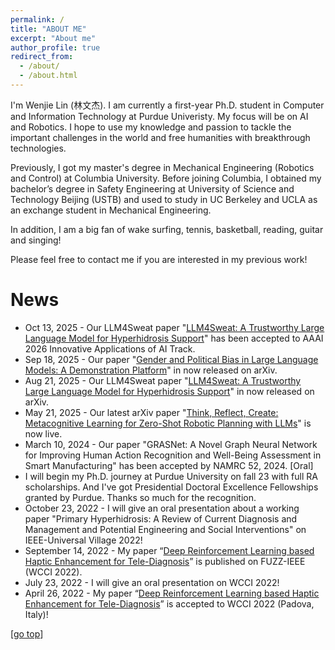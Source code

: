 ```yaml
---
permalink: /
title: "ABOUT ME"
excerpt: "About me"
author_profile: true
redirect_from: 
  - /about/
  - /about.html
---
```


I'm Wenjie Lin (林文杰). I am currently a first-year Ph.D. student in Computer and Information Technology at Purdue Univeristy. My focus will be on AI and Robotics. I hope to use my knowledge and passion to tackle the important challenges in the world and free humanities with breakthrough technologies.

Previously, I got my master's degree in Mechanical Engineering (Robotics and Control) at Columbia University. Before joining Columbia, I obtained my bachelor’s degree in Safety Engineering at University of Science and Technology Beijing (USTB) and used to study in UC Berkeley and UCLA as an exchange student in Mechanical Engineering. 

In addition, I am a big fan of wake surfing, tennis, basketball, reading, guitar and singing!

Please feel free to contact me if you are interested in my previous work!

News
===
* Oct 13, 2025 - Our LLM4Sweat paper "[LLM4Sweat: A Trustworthy Large Language Model for Hyperhidrosis Support](https://arxiv.org/abs/2508.15192)" has been accepted to AAAI 2026 Innovative Applications of AI Track.
* Sep 18, 2025 - Our paper "[Gender and Political Bias in Large Language Models: A Demonstration Platform](https://arxiv.org/abs/2509.16264)" in now released on arXiv.
* Aug 21, 2025 - Our LLM4Sweat paper "[LLM4Sweat: A Trustworthy Large Language Model for Hyperhidrosis Support](https://arxiv.org/abs/2508.15192)" in now released on arXiv.
* May 21, 2025 - Our latest arXiv paper "[Think, Reflect, Create: Metacognitive Learning for Zero-Shot Robotic Planning with LLMs](https://arxiv.org/abs/2505.14899)" is now live.
* March 10, 2024 - Our paper "GRASNet: A Novel Graph Neural Network for Improving Human Action Recognition and Well-Being Assessment in Smart Manufacturing" has been accepted by NAMRC 52, 2024. [Oral]
* I will begin my Ph.D. journey at Purdue University on fall 23 with full RA scholarships. And I've got Presidential Doctoral Excellence Fellowships granted by Purdue. Thanks so much for the recognition.
* October 23, 2022 - I will give an oral presentation about a working paper "Primary Hyperhidrosis: A Review of Current Diagnosis and Management and Potential Engineering and Social Interventions" on IEEE-Universal Village 2022!
* September 14, 2022 - My paper “[Deep Reinforcement Learning based Haptic Enhancement for Tele-Diagnosis](https://ieeexplore.ieee.org/abstract/document/9882866)” is published on FUZZ-IEEE (WCCI 2022).
* July 23, 2022 - I will give an oral presentation on WCCI 2022!
* April 26, 2022 - My paper “[Deep Reinforcement Learning based Haptic Enhancement for Tele-Diagnosis](https://ieeexplore.ieee.org/abstract/document/9882866)” is accepted to WCCI 2022 (Padova, Italy)!



[[go top](https://wenjielin-michael.github.io/)]  

